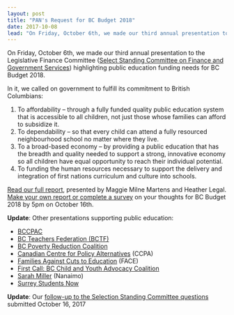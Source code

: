 ```yaml
---
layout: post
title: "PAN's Request for BC Budget 2018"
date: 2017-10-08
lead: "On Friday, October 6th, we made our third annual presentation to the Legislative Finance Committee (Select Standing Committee on Finance and Government Services) highlighting public education funding needs for BC Budget 2018."
---
```


On Friday, October 6th, we made our third annual presentation to the Legislative Finance Committee ([Select Standing Committee on Finance and Government Services](https://www.leg.bc.ca/parliamentary-business/committees/41stparliament-2ndsession-fgs)) highlighting public education funding needs for BC Budget 2018.

In it, we called on government to fulfill its commitment to British Columbians: 

1. To affordability – through a fully funded quality public education system that is accessible to all children, not just those whose families can afford to subsidize it.
2. To dependability – so that every child can attend a fully resourced neighbourhood school no matter where they live.
3. To a broad-based economy – by providing a public education that has the breadth and quality needed to support a strong, innovative economy so all children have equal opportunity to reach their individual potential.
4. To funding the human resources necessary to support the delivery and integration of first nations curriculum and culture into schools.

[Read our full report](/downloads/20171006_scc_for_budget_2018_19_f.pdf), presented by Maggie Milne Martens and Heather Legal.
[Make your own report or complete a survey](https://consultations.leg.bc.ca/Submission/Create?cons=Budget2018) on your thoughts for BC Budget 2018 by 5pm on October 16th.

**Update**: Other presentations supporting public education:
* [BCCPAC](http://bccpac.bc.ca/wp-content/uploads/2017/10/BCCPAC_SSC-Submission_Oct-6-2017-4-1.pdf)
* [BC Teachers Federation (BCTF)​](http://bctf.ca/uploadedFiles/Public/Publications/Briefs/EducationFundingBriefOctober2017.pdf)
* [BC Poverty Reduction Coalition](http://bcpovertyreduction.ca/wp-content/uploads/2017/10/BCPRC_SubmissionBCFinanceCommittee_Oct2017.pdf)
* [Canadian Centre for Policy Alternatives](https://www.policyalternatives.ca/publications/reports/ccpa-submission-bc-budget-consultations-2018) (CCPA)
* [​Families Against Cuts to Education](http://www.facebc.ca) (FACE)
* [​First Call: BC Child and Youth Advocacy Coalition](http://firstcallbc.org/wordpress/wp-content/uploads/2017/10/Provincial-Budget-Submission-2018-Budget-Oct-2017.pdf)
* [Sarah Miller](/downloads/ssc_2018_budget_sarah_miller.pdf) (Nanaimo)
* [Surrey Students Now](/downloads/2017_submission_to_the_select_standing_committee_surrey.pdf)

**Update**: Our [follow-up to the Selection Standing Committee questions](/downloads/171016_pan_response_to_questions_select_standing_committee.pdf) submitted October 16, 2017